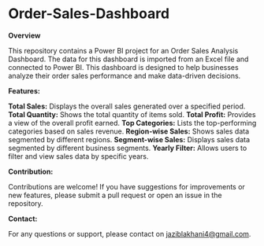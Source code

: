 # Order-Sales-Dashboard
**Overview**

This repository contains a Power BI project for an Order Sales Analysis Dashboard. The data for this dashboard is imported from an Excel file and connected to Power BI. This dashboard is designed to help businesses analyze their order sales performance and make data-driven decisions.

**Features:**

**Total Sales:** Displays the overall sales generated over a specified period.
**Total Quantity:** Shows the total quantity of items sold.
**Total Profit:** Provides a view of the overall profit earned.
**Top Categories:** Lists the top-performing categories based on sales revenue.
**Region-wise Sales:** Shows sales data segmented by different regions.
**Segment-wise Sales:** Displays sales data segmented by different business segments.
**Yearly Filter:** Allows users to filter and view sales data by specific years.

**Contribution:**

Contributions are welcome! If you have suggestions for improvements or new features, please submit a pull request or open an issue in the repository.

**Contact:**

For any questions or support, please contact on jaziblakhani4@gmail.com.
